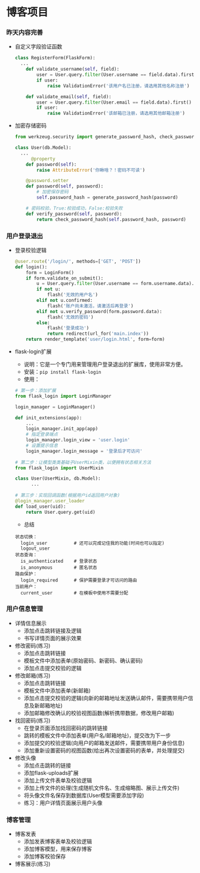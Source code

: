 # 博客项目

### 昨天内容完善

- 自定义字段验证函数

  ```python
  class RegisterForm(FlaskForm):
  	...
      def validate_username(self, field):
          user = User.query.filter(User.username == field.data).first()
          if user:
              raise ValidationError('该用户名已注册，请选用其他名称注册')

      def validate_email(self, field):
          user = User.query.filter(User.email == field.data).first()
          if user:
              raise ValidationError('该邮箱已注册，请选用其他邮箱注册')
  ```

- 加密存储密码

  ```python
  from werkzeug.security import generate_password_hash, check_password_hash

  class User(db.Model):
  	...
    	@property
      def password(self):
          raise AttributeError('你瞅啥？！密码不可读')

      @password.setter
      def password(self, password):
          # 加密保存密码
          self.password_hash = generate_password_hash(password)

      # 密码校验，True:校验成功，False:校验失败
      def verify_password(self, password):
          return check_password_hash(self.password_hash, password)
  ```

### 用户登录退出

- 登录校验逻辑

  ```python
  @user.route('/login/', methods=['GET', 'POST'])
  def login():
      form = LoginForm()
      if form.validate_on_submit():
          u = User.query.filter(User.username == form.username.data).first()
          if not u:
              flash('无效的用户名')
          elif not u.confirmed:
              flash('账户尚未激活，请激活后再登录')
          elif not u.verify_password(form.password.data):
              flash('无效的密码')
          else:
              flash('登录成功')
              return redirect(url_for('main.index'))
      return render_template('user/login.html', form=form)
  ```

- flask-login扩展

  - 说明：它是一个专门用来管理用户登录退出的扩展库，使用非常方便。
  - 安装：`pip install flask-login`
  - 使用：

  ```python
  # 第一步：添加扩展
  from flask_login import LoginManager

  login_manager = LoginManager()

  def init_extensions(app):
      ...
      login_manager.init_app(app)
      # 指定登录端点
      login_manager.login_view = 'user.login'
      # 设置提示信息
      login_manager.login_message = '登录后才可访问'
      
  # 第二步：让模型类类基础子UserMixin类，以便拥有状态相关方法
  from flask_login import UserMixin

  class User(UserMixin, db.Model):
    	...
      
  # 第三步：实现回调函数(根据用户id返回用户对象)
  @login_manager.user_loader
  def load_user(uid):
      return User.query.get(uid)
  ```

  - 总结

  ```
  状态切换：
  	login_user			# 还可以完成记住我的功能(时间也可以指定)
  	logout_user
  状态查询：
  	is_authenticated	# 登录状态
  	is_anonymous		# 匿名状态
  路由保护：
  	login_required		# 保护需要登录才可访问的路由
  当前用户：
  	current_user		# 在模板中使用不需要分配
  ```

### 用户信息管理

- 详情信息展示
  - 添加点击跳转链接及逻辑
  - 书写详情页面的展示效果
- 修改密码(练习)
  - 添加点击跳转链接
  - 模板文件中添加表单(原始密码、新密码、确认密码)
  - 添加点击提交校验的逻辑
- 修改邮箱(练习)
  - 添加点击跳转链接
  - 模板文件中添加表单(新邮箱)
  - 添加点击提交校验的逻辑(向新的邮箱地址发送确认邮件，需要携带用户信息及新邮箱地址)
  - 添加邮箱修改确认的校验视图函数(解析携带数据，修改用户邮箱)
- 找回密码(练习)
  - 在登录页面添加找回密码的跳转链接
  - 跳转的模板文件中添加表单(用户名/邮箱地址)，提交改为下一步
  - 添加提交的校验逻辑(向用户的邮箱发送邮件，需要携带用户身份信息)
  - 添加重新设置密码的视图函数(给出再次设置密码的表单，并处理提交)
- 修改头像
  - 添加点击跳转的链接
  - 添加flask-uploads扩展
  - 添加上传文件表单及校验逻辑
  - 添加上传文件的处理(生成随机文件名、生成缩略图、展示上传文件)
  - 将头像文件名保存到数据库(User模型需要添加字段)
  - 练习：用户详情页面展示用户头像

### 博客管理

- 博客发表
  - 添加发表博客表单及校验逻辑
  - 添加博客模型，用来保存博客
  - 添加博客校验保存
- 博客展示(练习)